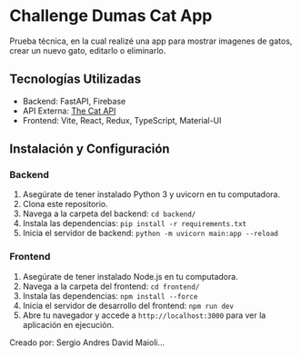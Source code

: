 # Challenge Dumas Cat App

Prueba técnica, en la cual realizé una app para mostrar imagenes de gatos, crear un nuevo gato, editarlo o eliminarlo.

## Tecnologías Utilizadas

- Backend: FastAPI, Firebase
- API Externa: [The Cat API](https://thecatapi.com/)
- Frontend: Vite, React, Redux, TypeScript, Material-UI

## Instalación y Configuración

### Backend

1. Asegúrate de tener instalado Python 3 y uvicorn en tu computadora.
2. Clona este repositorio.
3. Navega a la carpeta del backend: `cd backend/`
4. Instala las dependencias: `pip install -r requirements.txt`
5. Inicia el servidor de backend: `python -m uvicorn main:app --reload`

### Frontend

1. Asegúrate de tener instalado Node.js en tu computadora.
2. Navega a la carpeta del frontend: `cd frontend/`
3. Instala las dependencias: `npm install --force`
4. Inicia el servidor de desarrollo del frontend: `npm run dev`
5. Abre tu navegador y accede a `http://localhost:3000` para ver la aplicación en ejecución.

Creado por: Sergio Andres David Maioli...





